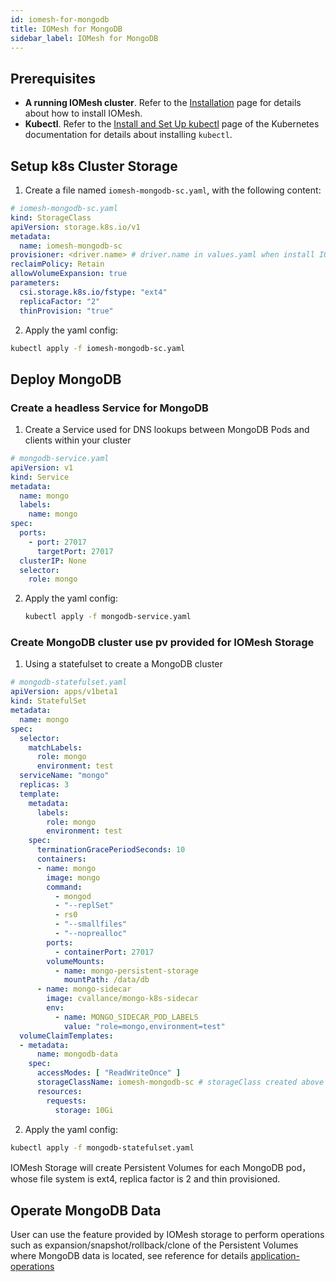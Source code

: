 ```yaml
---
id: iomesh-for-mongodb
title: IOMesh for MongoDB
sidebar_label: IOMesh for MongoDB
---
```


## Prerequisites

- **A running IOMesh cluster**. Refer to the [Installation](http://iomesh.com/docs/installation/install-and-setup-iomesh) page for details about how to install IOMesh.
- **Kubectl**. Refer to the [Install and Set Up kubectl](https://kubernetes.io/docs/tasks/tools/install-kubectl/) page of the Kubernetes documentation for details about installing `kubectl`.

## Setup k8s Cluster Storage

1. Create a file named `iomesh-mongodb-sc.yaml`, with the following content:

```yaml
# iomesh-mongodb-sc.yaml
kind: StorageClass
apiVersion: storage.k8s.io/v1
metadata:
  name: iomesh-mongodb-sc
provisioner: <driver.name> # driver.name in values.yaml when install IOMesh
reclaimPolicy: Retain
allowVolumeExpansion: true
parameters:
  csi.storage.k8s.io/fstype: "ext4"
  replicaFactor: "2"
  thinProvision: "true"
```

2. Apply the yaml config:

```bash
kubectl apply -f iomesh-mongodb-sc.yaml
```

## Deploy MongoDB

### Create a headless Service for MongoDB

1. Create a Service used for DNS lookups between MongoDB Pods and clients within your cluster

```yaml
# mongodb-service.yaml
apiVersion: v1
kind: Service
metadata:
  name: mongo
  labels:
    name: mongo
spec:
  ports:
    - port: 27017
      targetPort: 27017
  clusterIP: None
  selector:
    role: mongo
```

2. Apply the yaml config:

   ```bash
   kubectl apply -f mongodb-service.yaml
   ```

### Create MongoDB cluster use pv provided for IOMesh Storage

1. Using a statefulset to create a MongoDB cluster

```yaml
# mongodb-statefulset.yaml
apiVersion: apps/v1beta1
kind: StatefulSet
metadata:
  name: mongo
spec:
  selector:
    matchLabels:
      role: mongo
      environment: test
  serviceName: "mongo"
  replicas: 3
  template:
    metadata:
      labels:
        role: mongo
        environment: test
    spec:
      terminationGracePeriodSeconds: 10
      containers:
      - name: mongo
        image: mongo
        command:
          - mongod
          - "--replSet"
          - rs0
          - "--smallfiles"
          - "--noprealloc"
        ports:
          - containerPort: 27017
        volumeMounts:
          - name: mongo-persistent-storage
            mountPath: /data/db
      - name: mongo-sidecar
        image: cvallance/mongo-k8s-sidecar
        env:
          - name: MONGO_SIDECAR_POD_LABELS
            value: "role=mongo,environment=test"
  volumeClaimTemplates:
  - metadata:
      name: mongodb-data
    spec:
      accessModes: [ "ReadWriteOnce" ]
      storageClassName: iomesh-mongodb-sc # storageClass created above
      resources:
        requests:
          storage: 10Gi
```

2. Apply the yaml config:

```bash
kubectl apply -f mongodb-statefulset.yaml
```

IOMesh Storage will create Persistent Volumes for each MongoDB pod，whose file system is ext4, replica factor is 2 and thin provisioned.

## Operate MongoDB Data

User can use the feature provided by IOMesh storage to perform operations such as expansion/snapshot/rollback/clone of the Persistent Volumes  where MongoDB data is located, see reference for details [application-operations](http://iomesh.com/docs/storage-usage/application-operations)